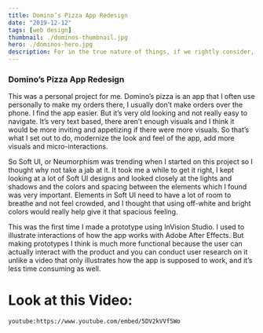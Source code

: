 ```yaml
---
title: Domino’s Pizza App Redesign
date: "2019-12-12"
tags: [web design]
thumbnail: ./dominos-thumbnail.jpg
hero: ./dominos-hero.jpg
description: For in the true nature of things, if we rightly consider, every green tree is far more glorious than if it were made of gold and silver.
---
```


### Domino’s Pizza App Redesign

This was a personal project for me. Domino’s pizza is an app that I often use personally to make my orders there, I usually don’t make orders over the phone. I find the app easier. But it’s very old looking and not really easy to navigate. It’s very text based, there aren’t enough visuals and I think it would be more inviting and appetizing if there were more visuals. So that’s what I set out to do, modernize the look and feel of the app, add more visuals and micro-interactions.

So Soft UI, or Neumorphism was trending when I started on this project so I thought why not take a jab at it. It took me a while to get it right, I kept looking at a lot of Soft UI designs and looked closely at the lights and shadows and the colors and spacing between the elements which I found was very important. Elements in Soft UI need to have a lot of room to breathe and not feel crowded, and I thought that using off-white and bright colors would really help give it that spacious feeling.

This was the first time I made a prototype using InVision Studio. I used to illustrate interactions of how the app works with Adobe After Effects. But making prototypes I think is much more functional because the user can actually interact with the product and you can conduct user research on it unlike a video that only illustrates how the app is supposed to work, and it’s less time consuming as well.

# Look at this Video:

`youtube:https://www.youtube.com/embed/5DV2kVVf5Wo`
